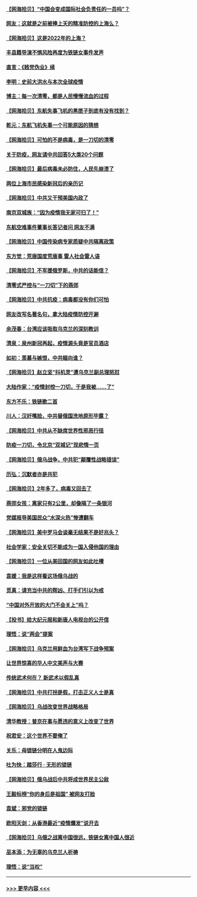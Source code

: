 #### [【网海拾贝】“中国会变成国际社会负责任的一员吗”？](../pages/nsc993/n13680707.md?t=03301253) 
#### [网友：这就是之前被捧上天的精准防控的上海么？](../pages/nsc993/n13680287.md?t=03301253) 
#### [【网海拾贝】这是2022年的上海？](../pages/nsc993/n13678253.md?t=03301253) 
#### [丰县籍导演不惧风险再度为铁链女事件发声](../pages/nsc993/n13678215.md?t=03301253) 
#### [直言：《贱党伪业》续](../pages/nsc993/n13678056.md?t=03301253) 
#### [李明：史前大洪水与本次全球疫情](../pages/nsc993/n13677332.md?t=03301253) 
#### [博主：每一次清零，都是人民慢慢流血的过程](../pages/nsc993/n13676078.md?t=03301253) 
#### [【网海拾贝】东航失事飞机的黑匣子到底有没有找到？](../pages/nsc993/n13676034.md?t=03301253) 
#### [乾元：东航飞机失事一个可能原因的猜想](../pages/nsc993/n13675834.md?t=03301253) 
#### [【网海拾贝】可怕的不是病毒，是一刀切的清零](../pages/nsc993/n13674403.md?t=03301253) 
#### [关于防疫，网友请中共回答5大类20个问题](../pages/nsc993/n13674318.md?t=03301253) 
#### [【网海拾贝】最后病毒未必防住，人民先崩溃了](../pages/nsc993/n13672307.md?t=03301253) 
#### [两位上海市民感染新冠后的亲历记](../pages/nsc993/n13672217.md?t=03301253) 
#### [【网海拾贝】中共又干预美国内政了](../pages/nsc993/n13669564.md?t=03301253) 
#### [南京双城族：“因为疫情我无家可归了！”](../pages/nsc993/n13669511.md?t=03301253) 
#### [东航空难事件董事长答记者问 网友不满](../pages/nsc993/n13669436.md?t=03301253) 
#### [【网海拾贝】中国传染病专家质疑中共隔离政策](../pages/nsc993/n13667190.md?t=03301253) 
#### [东方觉：荒唐国度荒唐事 雷人社会雷人语](../pages/nsc993/n13666926.md?t=03301253) 
#### [【网海拾贝】不军援俄罗斯，中共的话能信？](../pages/nsc993/n13664594.md?t=03301253) 
#### [清零式严控与“一刀切”下的燕郊](../pages/nsc993/n13664450.md?t=03301253) 
#### [【网海拾贝】中共抗疫：病毒都没有你们可怕](../pages/nsc993/n13662063.md?t=03301253) 
#### [网友改写名著名句，拿大陆疫情防控开涮](../pages/nsc993/n13661999.md?t=03301253) 
#### [余茂春：台湾应该吸取乌克兰的深刻教训](../pages/nsc993/n13661829.md?t=03301253) 
#### [清泉：泉州新冠再起，疫情源头竟是官员酒店](../pages/nsc993/n13660898.md?t=03301253) 
#### [如初：羡慕与嫉恨，中共瞄向谁？](../pages/nsc993/n13660773.md?t=03301253) 
#### [【网海拾贝】赵立坚“抖机灵”遭乌克兰副总理怒怼](../pages/nsc993/n13659660.md?t=03301253) 
#### [大陆作家：“疫情封控一刀切，于是我被……了”](../pages/nsc993/n13659323.md?t=03301253) 
#### [东方不乐：铁链歌二首](../pages/nsc993/n13659123.md?t=03301253) 
#### [川人：汉奸嘴脸，中共替俄国洗地原形毕露？](../pages/nsc993/n13657995.md?t=03301253) 
#### [【网海拾贝】中共从不缺席世界性邪恶行径](../pages/nsc993/n13657799.md?t=03301253) 
#### [防疫一刀切，令北京“双城记”现悲情一页](../pages/nsc993/n13657746.md?t=03301253) 
#### [【网海拾贝】俄乌战争，中共犯“颠覆性战略错误”](../pages/nsc993/n13655760.md?t=03301253) 
#### [历弘：沉默者亦是共犯](../pages/nsc993/n13652799.md?t=03301253) 
#### [【网海拾贝】2年多了，病毒又回去了](../pages/nsc993/n13652629.md?t=03301253) 
#### [燕郊女孩：离家只有2公里，却像隔了一条银河](../pages/nsc993/n13652450.md?t=03301253) 
#### [党媒报导美国民众“水深火热”惨遭翻车](../pages/nsc993/n13649966.md?t=03301253) 
#### [【网海拾贝】美中罗马会谈毫无结果不是好兆头？](../pages/nsc993/n13649860.md?t=03301253) 
#### [社会学家：安全关切不能成为一国入侵他国的理由](../pages/nsc993/n13649744.md?t=03301253) 
#### [【网海拾贝】一位从美回国的网友如此吐槽](../pages/nsc993/n13647381.md?t=03301253) 
#### [袁媛：我是这样看这场俄乌战的](../pages/nsc993/n13644892.md?t=03301253) 
#### [觅真：请充当中共的帮凶、打手们引以为戒](../pages/nsc993/n13644228.md?t=03301253) 
#### [“中国对外开放的大门不会关上”吗？](../pages/nsc993/n13644191.md?t=03301253) 
#### [【投书】给大纪元报和新唐人电视台的公开信](../pages/nsc993/n13644124.md?t=03301253) 
#### [理悟：说“两会”提案](../pages/nsc993/n13643927.md?t=03301253) 
#### [【网海拾贝】乌克兰用鲜血为台湾写下战争预案](../pages/nsc993/n13643578.md?t=03301253) 
#### [让世界惊喜的华人中文美声与大赛](../pages/nsc993/n13641647.md?t=03301253) 
#### [传统武术何在？ 新武术以假乱真](../pages/nsc993/n13641615.md?t=03301253) 
#### [【网海拾贝】中共打拐是假，打击正义人士是真](../pages/nsc993/n13641238.md?t=03301253) 
#### [【网海拾贝】乌战改变世界战略格局](../pages/nsc993/n13639171.md?t=03301253) 
#### [清华教授：普京在事与愿违的意义上改变了世界](../pages/nsc993/n13639019.md?t=03301253) 
#### [祝君安：这个世界不要俺了](../pages/nsc993/n13638903.md?t=03301253) 
#### [关乐：母锁链分明在人鬼边际](../pages/nsc993/n13637601.md?t=03301253) 
#### [吐为快：踏莎行 · 无形的锁链](../pages/nsc993/n13637555.md?t=03301253) 
#### [【网海拾贝】俄乌战后中共将成世界民主公敌](../pages/nsc993/n13636363.md?t=03301253) 
#### [王毅标榜“你的身后是祖国” 被网友打脸](../pages/nsc993/n13636270.md?t=03301253) 
#### [袁斌：邪党的锁链](../pages/nsc993/n13636247.md?t=03301253) 
#### [欧阳天剑：从香港最近“疫情爆发”说开去](../pages/nsc993/n13633182.md?t=03301253) 
#### [【网海拾贝】乌俄之战离中国很远，铁链女离中国人很近](../pages/nsc993/n13630325.md?t=03301253) 
#### [巫本添：为无辜的乌克兰人祈祷](../pages/nsc993/n13629307.md?t=03301253) 
#### [理悟：说“当权”](../pages/nsc993/n13629223.md?t=03301253) 

----
#### [ >>> 更早内容 <<< ](../indexes/nsc993-earlier.md)
